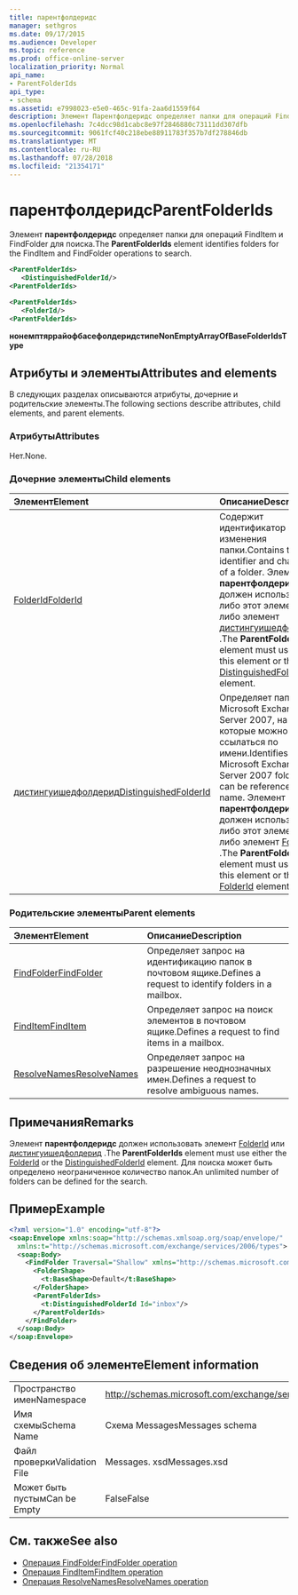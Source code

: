 ```yaml
---
title: парентфолдеридс
manager: sethgros
ms.date: 09/17/2015
ms.audience: Developer
ms.topic: reference
ms.prod: office-online-server
localization_priority: Normal
api_name:
- ParentFolderIds
api_type:
- schema
ms.assetid: e7998023-e5e0-465c-91fa-2aa6d1559f64
description: Элемент Парентфолдеридс определяет папки для операций FindItem и FindFolder для поиска.
ms.openlocfilehash: 7c4dcc98d1cabc8e97f2846880c73111dd307dfb
ms.sourcegitcommit: 9061fcf40c218ebe88911783f357b7df278846db
ms.translationtype: MT
ms.contentlocale: ru-RU
ms.lasthandoff: 07/28/2018
ms.locfileid: "21354171"
---
```

# <a name="parentfolderids"></a><span data-ttu-id="bea71-103">парентфолдеридс</span><span class="sxs-lookup"><span data-stu-id="bea71-103">ParentFolderIds</span></span>

<span data-ttu-id="bea71-104">Элемент **парентфолдеридс** определяет папки для операций FindItem и FindFolder для поиска.</span><span class="sxs-lookup"><span data-stu-id="bea71-104">The **ParentFolderIds** element identifies folders for the FindItem and FindFolder operations to search.</span></span> 
  
```xml
<ParentFolderIds>
   <DistinguishedFolderId/>
<ParentFolderIds>
```

```xml
<ParentFolderIds>
   <FolderId/> 
<ParentFolderIds>
```

<span data-ttu-id="bea71-105">**нонемптяррайофбасефолдеридстипе**</span><span class="sxs-lookup"><span data-stu-id="bea71-105">**NonEmptyArrayOfBaseFolderIdsType**</span></span>

## <a name="attributes-and-elements"></a><span data-ttu-id="bea71-106">Атрибуты и элементы</span><span class="sxs-lookup"><span data-stu-id="bea71-106">Attributes and elements</span></span>

<span data-ttu-id="bea71-107">В следующих разделах описываются атрибуты, дочерние и родительские элементы.</span><span class="sxs-lookup"><span data-stu-id="bea71-107">The following sections describe attributes, child elements, and parent elements.</span></span>
  
### <a name="attributes"></a><span data-ttu-id="bea71-108">Атрибуты</span><span class="sxs-lookup"><span data-stu-id="bea71-108">Attributes</span></span>

<span data-ttu-id="bea71-109">Нет.</span><span class="sxs-lookup"><span data-stu-id="bea71-109">None.</span></span>
  
### <a name="child-elements"></a><span data-ttu-id="bea71-110">Дочерние элементы</span><span class="sxs-lookup"><span data-stu-id="bea71-110">Child elements</span></span>

|<span data-ttu-id="bea71-111">**Элемент**</span><span class="sxs-lookup"><span data-stu-id="bea71-111">**Element**</span></span>|<span data-ttu-id="bea71-112">**Описание**</span><span class="sxs-lookup"><span data-stu-id="bea71-112">**Description**</span></span>|
|:-----|:-----|
|[<span data-ttu-id="bea71-113">FolderId</span><span class="sxs-lookup"><span data-stu-id="bea71-113">FolderId</span></span>](folderid.md) <br/> |<span data-ttu-id="bea71-114">Содержит идентификатор и ключ изменения папки.</span><span class="sxs-lookup"><span data-stu-id="bea71-114">Contains the identifier and change key of a folder.</span></span> <span data-ttu-id="bea71-115">Элемент **парентфолдеридс** должен использовать либо этот элемент, либо элемент [дистингуишедфолдерид](distinguishedfolderid.md) .</span><span class="sxs-lookup"><span data-stu-id="bea71-115">The **ParentFolderIds** element must use either this element or the [DistinguishedFolderId](distinguishedfolderid.md) element.</span></span>  <br/> |
|[<span data-ttu-id="bea71-116">дистингуишедфолдерид</span><span class="sxs-lookup"><span data-stu-id="bea71-116">DistinguishedFolderId</span></span>](distinguishedfolderid.md) <br/> |<span data-ttu-id="bea71-117">Определяет папки Microsoft Exchange Server 2007, на которые можно ссылаться по имени.</span><span class="sxs-lookup"><span data-stu-id="bea71-117">Identifies Microsoft Exchange Server 2007 folders that can be referenced by name.</span></span> <span data-ttu-id="bea71-118">Элемент **парентфолдеридс** должен использовать либо этот элемент, либо элемент [FolderId](folderid.md) .</span><span class="sxs-lookup"><span data-stu-id="bea71-118">The **ParentFolderIds** element must use either this element or the [FolderId](folderid.md) element.</span></span>  <br/> |
   
### <a name="parent-elements"></a><span data-ttu-id="bea71-119">Родительские элементы</span><span class="sxs-lookup"><span data-stu-id="bea71-119">Parent elements</span></span>

|<span data-ttu-id="bea71-120">**Элемент**</span><span class="sxs-lookup"><span data-stu-id="bea71-120">**Element**</span></span>|<span data-ttu-id="bea71-121">**Описание**</span><span class="sxs-lookup"><span data-stu-id="bea71-121">**Description**</span></span>|
|:-----|:-----|
|[<span data-ttu-id="bea71-122">FindFolder</span><span class="sxs-lookup"><span data-stu-id="bea71-122">FindFolder</span></span>](findfolder.md) <br/> |<span data-ttu-id="bea71-123">Определяет запрос на идентификацию папок в почтовом ящике.</span><span class="sxs-lookup"><span data-stu-id="bea71-123">Defines a request to identify folders in a mailbox.</span></span>  <br/> |
|[<span data-ttu-id="bea71-124">FindItem</span><span class="sxs-lookup"><span data-stu-id="bea71-124">FindItem</span></span>](finditem.md) <br/> |<span data-ttu-id="bea71-125">Определяет запрос на поиск элементов в почтовом ящике.</span><span class="sxs-lookup"><span data-stu-id="bea71-125">Defines a request to find items in a mailbox.</span></span>  <br/> |
|[<span data-ttu-id="bea71-126">ResolveNames</span><span class="sxs-lookup"><span data-stu-id="bea71-126">ResolveNames</span></span>](resolvenames.md) <br/> |<span data-ttu-id="bea71-127">Определяет запрос на разрешение неоднозначных имен.</span><span class="sxs-lookup"><span data-stu-id="bea71-127">Defines a request to resolve ambiguous names.</span></span>  <br/> |
   
## <a name="remarks"></a><span data-ttu-id="bea71-128">Примечания</span><span class="sxs-lookup"><span data-stu-id="bea71-128">Remarks</span></span>

<span data-ttu-id="bea71-129">Элемент **парентфолдеридс** должен использовать элемент [FolderId](folderid.md) или [дистингуишедфолдерид](distinguishedfolderid.md) .</span><span class="sxs-lookup"><span data-stu-id="bea71-129">The **ParentFolderIds** element must use either the [FolderId](folderid.md) or the [DistinguishedFolderId](distinguishedfolderid.md) element.</span></span> <span data-ttu-id="bea71-130">Для поиска может быть определено неограниченное количество папок.</span><span class="sxs-lookup"><span data-stu-id="bea71-130">An unlimited number of folders can be defined for the search.</span></span> 
  
## <a name="example"></a><span data-ttu-id="bea71-131">Пример</span><span class="sxs-lookup"><span data-stu-id="bea71-131">Example</span></span>

```XML
<?xml version="1.0" encoding="utf-8"?>
<soap:Envelope xmlns:soap="http://schemas.xmlsoap.org/soap/envelope/"
  xmlns:t="http://schemas.microsoft.com/exchange/services/2006/types">
  <soap:Body>
    <FindFolder Traversal="Shallow" xmlns="http://schemas.microsoft.com/exchange/services/2006/messages">
      <FolderShape>
        <t:BaseShape>Default</t:BaseShape>
      </FolderShape>
      <ParentFolderIds>
        <t:DistinguishedFolderId Id="inbox"/>
      </ParentFolderIds>
    </FindFolder>
  </soap:Body>
</soap:Envelope>
```

## <a name="element-information"></a><span data-ttu-id="bea71-132">Сведения об элементе</span><span class="sxs-lookup"><span data-stu-id="bea71-132">Element information</span></span>

|||
|:-----|:-----|
|<span data-ttu-id="bea71-133">Пространство имен</span><span class="sxs-lookup"><span data-stu-id="bea71-133">Namespace</span></span>  <br/> |http://schemas.microsoft.com/exchange/services/2006/messages  <br/> |
|<span data-ttu-id="bea71-134">Имя схемы</span><span class="sxs-lookup"><span data-stu-id="bea71-134">Schema Name</span></span>  <br/> |<span data-ttu-id="bea71-135">Схема Messages</span><span class="sxs-lookup"><span data-stu-id="bea71-135">Messages schema</span></span>  <br/> |
|<span data-ttu-id="bea71-136">Файл проверки</span><span class="sxs-lookup"><span data-stu-id="bea71-136">Validation File</span></span>  <br/> |<span data-ttu-id="bea71-137">Messages. xsd</span><span class="sxs-lookup"><span data-stu-id="bea71-137">Messages.xsd</span></span>  <br/> |
|<span data-ttu-id="bea71-138">Может быть пустым</span><span class="sxs-lookup"><span data-stu-id="bea71-138">Can be Empty</span></span>  <br/> |<span data-ttu-id="bea71-139">False</span><span class="sxs-lookup"><span data-stu-id="bea71-139">False</span></span>  <br/> |
   
## <a name="see-also"></a><span data-ttu-id="bea71-140">См. также</span><span class="sxs-lookup"><span data-stu-id="bea71-140">See also</span></span>

- [<span data-ttu-id="bea71-141">Операция FindFolder</span><span class="sxs-lookup"><span data-stu-id="bea71-141">FindFolder operation</span></span>](findfolder-operation.md)  
- [<span data-ttu-id="bea71-142">Операция FindItem</span><span class="sxs-lookup"><span data-stu-id="bea71-142">FindItem operation</span></span>](finditem-operation.md) 
- [<span data-ttu-id="bea71-143">Операция ResolveNames</span><span class="sxs-lookup"><span data-stu-id="bea71-143">ResolveNames operation</span></span>](resolvenames-operation.md)

